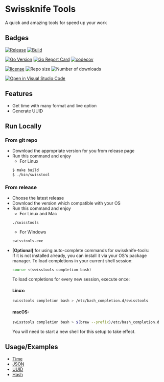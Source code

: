 
# Swissknife Tools

A quick and amazing tools for speed up your work

## Badges

[![Release](https://github.com/beemensameh/swissknife-tools/actions/workflows/github-workflow.yml/badge.svg)](https://github.com/beemensameh/swissknife-tools/actions/workflows/github-workflow.yml)
[![Build](https://github.com/beemensameh/swissknife-tools/actions/workflows/go-ci.yml/badge.svg)](https://github.com/beemensameh/swissknife-tools/actions/workflows/go-ci.yml)

[![Go Version](https://img.shields.io/github/go-mod/go-version/beemensameh/swissknife-tools?logo=go)](https://go.dev/)
[![Go Report Card](https://goreportcard.com/badge/github.com/beemensameh/swissknife-tools)](https://goreportcard.com/report/github.com/beemensameh/swissknife-tools)
[![codecov](https://codecov.io/gh/beemensameh/swissknife-tools/branch/main/graph/badge.svg)](https://codecov.io/gh/vektra/mockery)

[![license](https://img.shields.io/github/license/beemensameh/swissknife-tools)](https://github.com/beemensameh/swissknife-tools/blob/main/LICENCE)
![Repo size](https://img.shields.io/github/repo-size/beemensameh/swissknife-tools)
![Number of downloads](https://img.shields.io/github/downloads/beemensameh/swissknife-tools/total)

[![Open in Visual Studio Code](https://img.shields.io/badge/-Open%20in%20Visual%20Studio%20Code-2365cb?logo=visualstudiocode&labelColor=2d2b32&logoColor=007acc)](https://github.dev/beemensameh/swissknife-tools)

## Features

- Get time with many format and live option
- Generate UUID

## Run Locally

### From git repo
- Download the appropriate version for you from release page
- Run this command and enjoy
    - For Linux
    ```sh
    $ make build
    $ ./bin/swisstool
    ```

### From release
- Choose the latest release
- Download the version which compatible with your OS
- Run this command and enjoy
    - For Linux and Mac
    ```sh
    ./swisstools
    ```
    - For Windows
    ```sh
    swisstools.exe
    ```
- **[Optional]** for using auto-complete commands for swissknife-tools:<br>
    If it is not installed already, you can install it via your OS's package manager.
    To load completions in your current shell session:
    ```sh
    source <(swisstools completion bash)
    ```
    To load completions for every new session, execute once:
    #### Linux:
    ```sh
    swisstools completion bash > /etc/bash_completion.d/swisstools
    ```
    #### macOS:
    ```sh
    swisstools completion bash > $(brew --prefix)/etc/bash_completion.d/swisstools
    ```
    You will need to start a new shell for this setup to take effect.

## Usage/Examples

* [Time](./docs/time.md)
* [JSON](./docs/json.md)
* [UUID](./docs/uuid.md)
* [Hash](./docs/hash.md)
